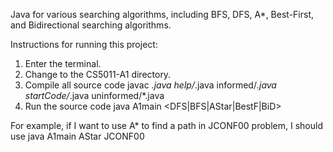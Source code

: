 Java for various searching algorithms, including BFS, DFS, A*, Best-First, and Bidirectional searching algorithms.

Instructions for running this project: 
1. Enter the terminal.
2. Change to the CS5011-A1 directory.
3. Compile all source code
    javac *.java help/*.java informed/*.java startCode/*.java uninformed/*.java
4. Run the source code
    java A1main <DFS|BFS|AStar|BestF|BiD> <ConfID>

For example, if I want to use A* to find a path in JCONF00 problem, I should use
  java A1main AStar JCONF00
